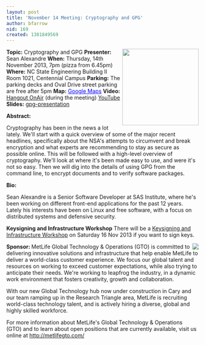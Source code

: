 ```yaml
---
layout: post
title: 'November 14 Meeting: Cryptography and GPG'
author: bfarrow
nid: 169
created: 1381849569
---
```

<img src="http://trilug.org/~bfarrow/CM-gc-r-c_200x200.png" align=right width=200>
<strong>Topic:</strong> Cryptography and GPG
<strong>Presenter:</strong> Sean Alexandre
<strong>When:</strong> Thursday, 14th November 2013, 7pm (pizza from 6.45pm)
<strong>Where:</strong> NC State Engineering Building II Room 1021, Centennial Campus
<strong>Parking:</strong> The parking decks and Oval Drive street parking are free after 5pm
<strong>Map:</strong> <a href="https://maps.google.com/maps?f=q&amp;source=embed&amp;hl=en&amp;geocode=&amp;q=ncsu+dept+of+electrical+and+computer+engineering&amp;aq=&amp;sll=35.77222,-78.674281&amp;sspn=0.001717,0.002307&amp;num=10&amp;ie=UTF8&amp;hq=ncsu+dept+of+electrical+and+computer+engineering&amp;hnear=&amp;ll=35.772117,-78.673933&amp;spn=0.004856,0.004613&amp;t=h&amp;z=14&amp;iwloc=A&amp;cid=7201020630335914881" style="color:#0000FF;text-align:left">Google Maps</a>
<strong>Video:</strong> <a href="https://plus.google.com/+TrilugOrg">Hangout OnAir</a> (during the meeting) <a href="http://www.youtube.com/watch?v=QkSp2jazWfA&feature=youtu.be">YouTube</a>
<strong>Slides:</strong> <a href="https://www.alexan.org/gpg-presentation/">gpg-presentation</a>

<strong>Abstract:</strong>

Cryptography has been in the news a lot lately. We'll start with a quick overview of some of the major recent headlines, specifically about the NSA's attempts to circumvent and break encryption and what experts are recommending to stay as secure as possible online. This will be followed with a high-level overview of cryptography. We'll look at where it's been made easy to use, and were it's not so easy. Then we will dig into the details of using GPG from the command line, to encrypt documents and to verify software packages.

<strong>Bio: </strong>

Sean Alexandre is a Senior Software Developer at SAS Institute, where he's been working on different front-end applications for the past 12 years. Lately his interests have been on Linux and free software, with a focus on distributed systems and defensive security.

<strong>Keysigning and Infrastructure Workshop</strong>
There will be a <a href="http://trilug.org/2013-11-16/workshop">Keysigning and Infrastructure Workshop</a> on Saturday 16 Nov 2013 if you want to sign keys.

<strong>Sponsor: </strong>
<img src="http://trilug.org/~bfarrow/MetLife_Logo.png" align=right>
MetLife Global Technology & Operations (GTO) is committed to delivering innovative solutions and infrastructure that help enable MetLife to deliver a world-class customer experience. We focus our global talent and resources on working to exceed customer expectations, while also trying to anticipate their needs. We're working to leapfrog the industry, in a dynamic work environment that fosters creativity, growth and collaboration.

With our new Global Technology hub now under construction in Cary and our team ramping up in the Research Triangle area, MetLife is recruiting world-class technology talent, and is actively hiring a diverse, global and highly skilled workforce.

For more information about MetLife's Global Technology & Operations (GTO) and to learn about open positions that are currently available, visit us online at <a href="http://metlifegto.com/">http://metlifegto.com/</a>
